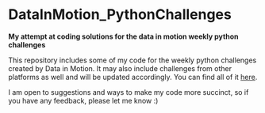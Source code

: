 # DataInMotion_PythonChallenges
**My attempt at coding solutions for the data in motion weekly python challenges**

This repository includes some of my code for the weekly python challenges created by Data in Motion. It may also include challenges from other platforms as well and will be updated accordingly. You can find all of it [here](https://github.com/V-Mayya/DataInMotion_PythonChallenges/blob/main/challenge_code.py). 

I am open to suggestions and ways to make my code more succinct, so if you have any feedback, please let me know :)
